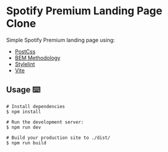 # Spotify Premium Landing Page Clone

Simple Spotify Premium landing page using:

- [PostCss](https://postcss.org/)
- [BEM Methodology](https://getbem.com/)
- [Stylelint](https://stylelint.io/) 
- [Vite](https://vitejs.dev/)

## Usage ⌨️

```
# Install dependencies
$ npm install

# Run the development server:
$ npm run dev

# Build your production site to ./dist/
$ npm run build
```
